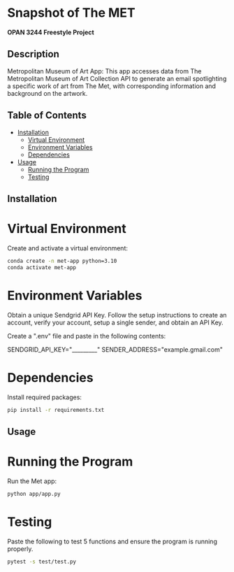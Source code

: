 # Snapshot of The MET
**OPAN 3244 Freestyle Project**

## Description

Metropolitan Museum of Art App: This app accesses data from The Metropolitan Museum of Art Collection API to generate an email spotlighting a specific work of art from The Met, with corresponding information and background on the artwork.

## Table of Contents

- [Installation](#installation)
  - [Virtual Environment](#virtual-environment)
  - [Environment Variables](#environment-variables)
  - [Dependencies](#dependencies)
- [Usage](#usage)
  - [Running the Program](#running-the-program)
  - [Testing](#testing)

## Installation

# Virtual Environment
Create and activate a virtual environment:

```sh
conda create -n met-app python=3.10
conda activate met-app
```

# Environment Variables
Obtain a unique Sendgrid API Key. Follow the setup instructions to create an account, verify your account, setup a single sender, and obtain an API Key.

Create a ".env" file and paste in the following contents:

SENDGRID_API_KEY="_________"
SENDER_ADDRESS="example.gmail.com"

# Dependencies
Install required packages:

```sh
pip install -r requirements.txt
```

## Usage

# Running the Program
Run the Met app:

```sh
python app/app.py
```
# Testing
Paste the following to test 5 functions and ensure the program is running properly. 

```sh
pytest -s test/test.py
```